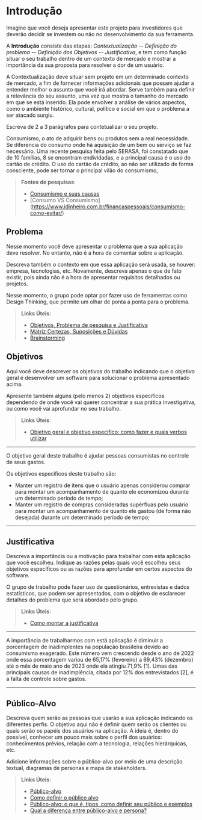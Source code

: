 # Introdução

Imagine que você deseja apresentar este projeto para investidores que deverão decidir se investem ou não no desenvolvimento da sua ferramenta.

A **Introdução** consiste das etapas: *Contextualização -- Definição do problema -- Definição dos Objetivos -- Justificativa*, e tem como função situar o seu trabalho dentro de um contexto de mercado e mostrar a importância da sua proposta para resolver a dor de um usuário.


A Contextualização deve situar sem projeto em um determinado contexto de mercado, a fim de fornecer informações adicionais que possam ajudar a entender melhor o assunto que você irá abordar. Serve também para definir a relevância do seu assunto, uma vez que mostra o tamanho do mercado em que se está inserido. Ela pode envolver a análise de vários aspectos, como o ambiente histórico, cultural, político e social em que o problema a ser atacado surgiu.

Escreva de 2 a 3 parágrafos para contetualizar o seu projeto.

 Consumismo, o ato de adquirir bens ou produtos sem a real necessidade. Se diferencia do consumo onde há aquisição de um bem ou serviço se faz necessário.
 Uma recente pesquisa feita pelo SERASA, foi constatado que de 10 famílias, 8 se encontram endividadas, e a principal causa é o uso do cartão de crédito. O uso do cartão de crédito, ao não ser utilizado de forma consciente, pode ser tornar o principal vilão do consumismo, 

 > **Fontes de pesquisas**:
 > - [Consumismo e suas causas](https://www.politize.com.br/consumismo-o-que-e/#:~:text=O%20consumismo%20n%C3%A3o%20tem%20uma,propaganda%20utilizadas%20por%20organiza%C3%A7%C3%B5es%20empresariais.)
>  - [Consumo VS Consumismo] (https://www.idinheiro.com.br/financaspessoais/consumismo-como-evitar/)



## Problema

Nesse momento você deve apresentar o problema que a sua aplicação deve  resolver. No entanto, não é a hora de comentar sobre a aplicação.

Descreva também o contexto em que essa aplicação será usada, se  houver: empresa, tecnologias, etc. Novamente, descreva apenas o que de  fato existir, pois ainda não é a hora de apresentar requisitos  detalhados ou projetos.

Nesse momento, o grupo pode optar por fazer uso  de ferramentas como Design Thinking, que permite um olhar de ponta a ponta para o problema.

> **Links Úteis**:
> - [Objetivos, Problema de pesquisa e Justificativa](https://medium.com/@versioparole/objetivos-problema-de-pesquisa-e-justificativa-c98c8233b9c3)
> - [Matriz Certezas, Suposições e Dúvidas](https://medium.com/educa%C3%A7%C3%A3o-fora-da-caixa/matriz-certezas-suposi%C3%A7%C3%B5es-e-d%C3%BAvidas-fa2263633655)
> - [Brainstorming](https://www.euax.com.br/2018/09/brainstorming/)

## Objetivos

Aqui você deve descrever os objetivos do trabalho indicando que o objetivo geral é desenvolver um software para solucionar o problema apresentado acima. 

Apresente também alguns (pelo menos 2) objetivos específicos dependendo de onde você vai querer concentrar a sua prática investigativa, ou como você vai aprofundar no seu trabalho.
 
> **Links Úteis**:
> - [Objetivo geral e objetivo específico: como fazer e quais verbos utilizar](https://blog.mettzer.com/diferenca-entre-objetivo-geral-e-objetivo-especifico/)

---

O objetivo geral deste trabalho é ajudar pessoas consumistas no controle de seus gastos. 

Os objetivos específicos deste trabalho são:
- Manter um registro de itens que o usuário apenas considerou comprar para montar um acompanhamento de quanto ele economizou durante um determinado período de tempo;
- Manter um registro de compras consideradas supérfluas pelo usuário para montar um acompanhamento de quanto ele gastou (de forma não desejada) durante um determinado período de tempo;

---

## Justificativa

Descreva a importância ou a motivação para trabalhar com esta aplicação que você escolheu. Indique as razões pelas quais você escolheu seus objetivos específicos ou as razões para aprofundar em certos aspectos do software.

O grupo de trabalho pode fazer uso de questionários, entrevistas e dados estatísticos, que podem ser apresentados, com o objetivo de esclarecer detalhes do problema que será abordado pelo grupo.

> **Links Úteis**:
> - [Como montar a justificativa](https://guiadamonografia.com.br/como-montar-justificativa-do-tcc/)

---

A importância de trabalharmos com está aplicação é diminuir a porcentagem de inadimplentes na população brasileira devido ao consumismo exagerado. Este número vem crescendo desde o ano de 2022 onde essa porcentagem variou de 65,17% (fevereiro) a 69,43% (dezembro) até o mês de maio ano de 2023 onde ela atingiu 71,9% [1]. Umas das principais causas de inadimplência, citada por 12% dos entrevistados [2], é a falta de controle sobre gastos.

---

## Público-Alvo

Descreva quem serão as pessoas que usarão a sua aplicação indicando os diferentes perfis. O objetivo aqui não é definir quem serão os clientes ou quais serão os papéis dos usuários na aplicação. A ideia é, dentro do possível, conhecer um pouco mais sobre o perfil dos usuários: conhecimentos prévios, relação com a tecnologia, relações
hierárquicas, etc.

Adicione informações sobre o público-alvo por meio de uma descrição textual, diagramas de personas e mapa de stakeholders.

> **Links Úteis**:
> - [Público-alvo](https://blog.hotmart.com/pt-br/publico-alvo/)
> - [Como definir o público alvo](https://exame.com/pme/5-dicas-essenciais-para-definir-o-publico-alvo-do-seu-negocio/)
> - [Público-alvo: o que é, tipos, como definir seu público e exemplos](https://klickpages.com.br/blog/publico-alvo-o-que-e/)
> - [Qual a diferença entre público-alvo e persona?](https://rockcontent.com/blog/diferenca-publico-alvo-e-persona/)
